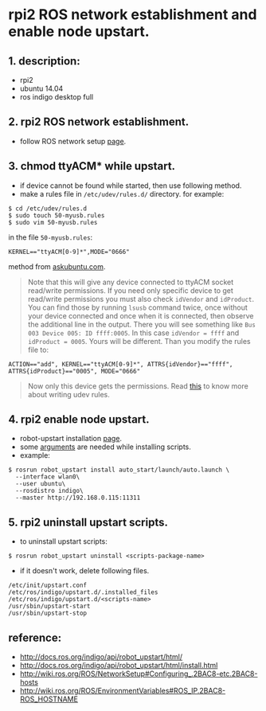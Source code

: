 # rpi2 ROS network establishment and enable node upstart.
## 1. description:
* rpi2 
* ubuntu 14.04
* ros indigo desktop full
## 2. rpi2 ROS network establishment.
* follow ROS network setup [page](http://wiki.ros.org/ROS/NetworkSetup#Configuring_.2BAC8-etc.2BAC8-hosts).

## 3. chmod ttyACM* while upstart.
* if device cannot be found while started, then use following method.
* make a rules file in `/etc/udev/rules.d/` directory.  for example:
```
$ cd /etc/udev/rules.d
$ sudo touch 50-myusb.rules
$ sudo vim 50-myusb.rules
```
in the file `50-myusb.rules`:
```
KERNEL=="ttyACM[0-9]*",MODE="0666"
```
method from [askubuntu.com](https://askubuntu.com/questions/58119/changing-permissions-on-serial-port).
>Note that this will give any device connected to ttyACM socket read/write permissions. If you need only specific device to get read/write permissions you must also check `idVendor` and `idProduct`. You can find those by running `lsusb` command twice, once without your device connected and once when it is connected, then observe the additional line in the output. There you will see something like `Bus 003 Device 005: ID ffff:0005`. In this case `idVendor = ffff` and `idProduct = 0005`. Yours will be different. Than you modify the rules file to:

```
ACTION=="add", KERNEL=="ttyACM[0-9]*", ATTRS{idVendor}=="ffff", ATTRS{idProduct}=="0005", MODE="0666"
```
>Now only this device gets the permissions. Read [this](http://reactivated.net/writing_udev_rules.html) to know more about writing udev rules.

## 4. rpi2 enable node upstart.
* robot-upstart installation [page](http://docs.ros.org/indigo/api/robot_upstart/html/).
* some [arguments](http://docs.ros.org/indigo/api/robot_upstart/html/install.html) are needed while installing scripts.
* example:
```
$ rosrun robot_upstart install auto_start/launch/auto.launch \
  --interface wlan0\
  --user ubuntu\
  --rosdistro indigo\
  --master http://192.168.0.115:11311
```
## 5. rpi2 uninstall upstart scripts.
* to uninstall upstart scripts:
```
$ rosrun robot_upstart uninstall <scripts-package-name>
```
* if it doesn't work, delete following files.
```
/etc/init/upstart.conf
/etc/ros/indigo/upstart.d/.installed_files
/etc/ros/indigo/upstart.d/<scripts-name>
/usr/sbin/upstart-start
/usr/sbin/upstart-stop
```
## reference:
- http://docs.ros.org/indigo/api/robot_upstart/html/
- http://docs.ros.org/indigo/api/robot_upstart/html/install.html
- http://wiki.ros.org/ROS/NetworkSetup#Configuring_.2BAC8-etc.2BAC8-hosts
- http://wiki.ros.org/ROS/EnvironmentVariables#ROS_IP.2BAC8-ROS_HOSTNAME
